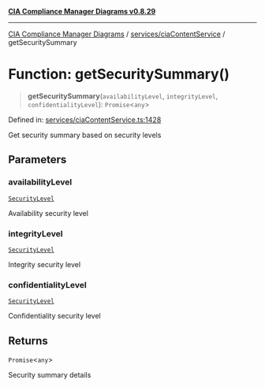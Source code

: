 [**CIA Compliance Manager Diagrams v0.8.29**](../../../README.md)

***

[CIA Compliance Manager Diagrams](../../../modules.md) / [services/ciaContentService](../README.md) / getSecuritySummary

# Function: getSecuritySummary()

> **getSecuritySummary**(`availabilityLevel`, `integrityLevel`, `confidentialityLevel`): `Promise`\<`any`\>

Defined in: [services/ciaContentService.ts:1428](https://github.com/Hack23/cia-compliance-manager/blob/5836b4c74e2010cd05eca63c0016fd711c628ec9/src/services/ciaContentService.ts#L1428)

Get security summary based on security levels

## Parameters

### availabilityLevel

[`SecurityLevel`](../../../types/cia/type-aliases/SecurityLevel.md)

Availability security level

### integrityLevel

[`SecurityLevel`](../../../types/cia/type-aliases/SecurityLevel.md)

Integrity security level

### confidentialityLevel

[`SecurityLevel`](../../../types/cia/type-aliases/SecurityLevel.md)

Confidentiality security level

## Returns

`Promise`\<`any`\>

Security summary details
